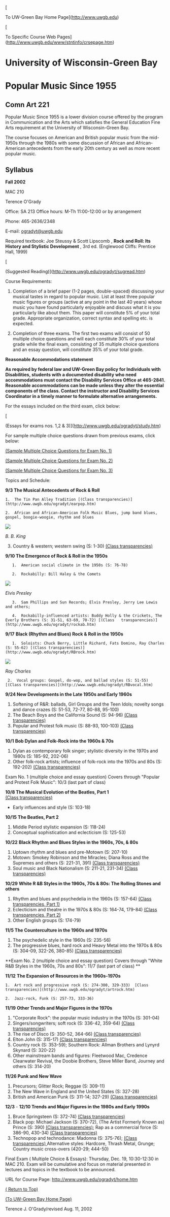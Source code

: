 [

To UW-Green Bay Home Page](http://www.uwgb.edu)

[

To Specific Course Web Pages](http://www.uwgb.edu/www/stntinfo/crsepage.htm)

# University of Wisconsin-Green Bay

# Popular Music Since 1955

## Comn Art 221

Popular Music Since 1955 is a lower division course offered by the program in
Communication and the Arts which satisfies the General Education Fine Arts
requirement at the University of Wisconsin-Green Bay.

The course focuses on American and British popular music from the mid-1950s
through the 1980s with some discussion of African and African-American
antecedents from the early 20th century as well as more recent popular music.

## Syllabus

**Fall 2002**

MAC 210

Terence O'Grady

Office: SA 213 Office hours: M-Th 11:00-12:00 or by arrangement

Phone: 465-2636/2348

E-mail: [ogradyt@uwgb.edu](mailto:ogradyt@uwgb.edu)  
  
  
Required textbook: Joe Steussy & Scott Lipscomb , **Rock and Roll: Its History
and Stylistic Development** , 3rd ed. (Englewood Cliffs: Prentice Hall, 1999)

[

(Suggested Reading)](http://www.uwgb.edu/ogradyt/sugread.htm)

Course Requirements:

1.  Completion of a brief paper (1-2 pages, double-spaced) discussing your musical tastes in regard to popular music.  List at least three popular music figures or groups (active at any point in the last 40 years) whose music you have found particularly enjoyable and discuss what it is you particularly like about them.  This paper will constitute 5% of your total grade.  Appropriate organization, correct syntax and spelling etc. is expected. 

2.  Completion of three exams.  The first two exams will consist of 50 multiple choice questions and will each constitute 30% of your total grade while the final exam, consisting of 35 multiple choice questions and an essay question, will constitute 35% of your total grade.

**Reasonable Accommodations statement**

**As required by federal law and UW-Green Bay policy for Individuals with
Disabilities, students with a documented disability who need accommodations
must contact the Disability Services Office at 465-2841. Reasonable
accommodations can be made unless they alter the essential components of the
class. Contact the instructor and Disability Services Coordinator in a timely
manner to formulate alternative arrangements.**

For the essays included on the third exam, click below:

[

(Essays for exams nos. 1,2 & 3)](http://www.uwgb.edu/ogradyt/study.htm)

For sample multiple choice questions drawn from previous exams, click below:

[(Sample Multiple Choice Questions for Exam No.
1)](http://www.uwgb.edu/ogradyt/Sa02ex1.htm)  

[(Sample Multiple Choice Questions for Exam No.
2)](http://www.uwgb.edu/ogradyt/Sa02Ex2.htm)  

[(Sample Multiple Choice Questions for Exam No.
3)](http://www.uwgb.edu/ogradyt/Sa02Ex3.htm)



Topics and Schedule:

**9/3 The Musical Antecedents of Rock & Roll**

    1.  The Tin Pan Alley Tradition [(Class transparencies)](http://www.uwgb.edu/ogradyt/earpop.htm)

    2.  African and African-American Folk Music Blues, jump band blues, gospel, boogie-woogie, rhythm and blues

 ![](bbsmile.gif)

_B. B. King_

3.  Country & western; western swing (S: 1-30) [(Class transparencies)](http://www.uwgb.edu/ogradyt/AFRICAN.htm)

**9/10 The Emergence of Rock & Roll in the 1950s**

       1.  American social climate in the 1950s (S: 76-78) 

       2.  Rockabilly: Bill Haley & the Comets

![](elvis1.gif)

_Elvis Presley_

       3.  Sam Phillips and Sun Records; Elvis Presley, Jerry Lee Lewis and others; 

       4.  Rockabilly-influenced artists: Buddy Holly & the Crickets, The Everly Brothers (S: 31-51, 63-69, 70-72) [(Class   transparencies)](http://www.uwgb.edu/ogradyt/rockab.htm)

**9/17** **Black (Rhythm and Blues) Rock & Roll in the 1950s**

       1.  Soloists: Chuck Berry, Little Richard, Fats Domino, Ray Charles (S: 55-62) [(Class transparencies)](http://www.uwgb.edu/ogradyt/RBrock.htm)

 ![](raychar.jpg)

_Ray Charles_

     2.  Vocal groups: Gospel, do-wop, and ballad styles (S: 51-55) [(Class transparencies)](http://www.uwgb.edu/ogradyt/RBvocal.htm)

**9/24 New Developments in the Late 1950s and Early 1960s**

  1. Softening of R&R: ballads, Girl Groups and the Teen Idols; novelty songs and dance crazes (S: 51-53, 72-77, 80-88, 95-100) 
  2. The Beach Boys and the California Sound (S: 94-96) [(Class transparencies)](http://www.uwgb.edu/ogradyt/late50.htm)
  3. Popular and Protest folk music (S: 88-93, 100-103) [(Class transparencies)](http://www.uwgb.edu/ogradyt/folk.htm)

**10/1** **Bob Dylan and Folk-Rock into the 1960s & 70s**

  1. Dylan as contemporary folk singer; stylistic diversity in the 1970s and 1980s (S: 185-92, 202-06) 
  2. Other folk-rock artists; influence of folk-rock into the 1970s and 80s (S: 192-202)   [(Class transparencies)](http://www.uwgb.edu/ogradyt/Dylan.htm)   
  
Exam No. 1 (multiple choice and essay question) Covers through "Popular and
Protest Folk Music":  10/3  (last part of class)  

**10/8 The Musical Evolution of the Beatles, Part 1**  
[(Class transparencies)](http://www.uwgb.edu/ogradyt/BEATLES.HTM)

  * Early influences and style (S: 103-18) 

**10/15** **The Beatles, Part 2**

  1. Middle Period stylistic expansion (S: 118-24) 
  2. Conceptual sophistication and eclecticism (S: 125-53) 

**10/22** **Black Rhythm and Blues Styles in the 1960s, 70s, & 80s**

  1. Uptown rhythm and blues and pre-Motown (S: 207-10) 
  2. Motown: Smokey Robinson and the Miracles; Diana Ross and the Supremes and others (S: 221-31, 391) [(Class transparencies)](http://www.uwgb.edu/ogradyt/Motown.HTM)
  3. Soul music and Black Nationalism (S: 211-21, 231-34) [(Class transparencies)](http://www.uwgb.edu/ogradyt/Soul.HTM)

**10/29** **White R &B Styles in the 1960s, 70s & 80s: The Rolling Stones and
others**

  1. Rhythm and blues and psychedelia in the 1960s (S: 157-64) [(Class transparencies, Part 1)](http://www.uwgb.edu/ogradyt/stones.HTM)
  2. Eclecticism and theatre in the 1970s & 80s (S: 164-74, 179-84) [(Class transparencies, Part 2)](http://www.uwgb.edu/ogradyt/stones2.HTM)
  3. Other English groups (S: 174-79) 

**11/5 The Counterculture in the 1960s and 1970s**

  1. The psychedelic style in the 1960s (S: 235-56) 
  2. The progressive blues, hard rock and Heavy Metal into the 1970s & 80s (S: 304-09, 322-26, 380-85) [(Class transparencies) ](http://www.uwgb.edu/ogradyt/psych.htm)

**Exam No. 2 (multiple choice and essay question) Covers through "White R&B
Styles in the 1960s, 70s and 80s": 11/7 (last part of class) **

**11/12** **The Expansion of Resources in the 1960s-1970s**

    1.  Art rock and progressive rock (S: 274-300, 329-333)  [Class    transparencies)](http://www.uwgb.edu/ogradyt/artrock.htm)

    2.  Jazz-rock, Funk (S: 257-73, 333-36)

 **11/19** **Other Trends and Major Figures in the 1970s**

  1. "Corporate Rock": the popular music industry in the 1970s (S: 301-04) 
  2. Singers/songwriters; soft rock (S: 336-42, 359-64)  [(Class transparencies) ](http://www.uwgb.edu/ogradyt/singsong.htm)
  3. The rise of Disco (S: 350-52, 364-66)  [(Class transparencies) ](http://www.uwgb.edu/ogradyt/disco.htm)
  4. Elton John (S: 315-17)  [(Class transparencies) ](http://www.uwgb.edu/ogradyt/elton.htm)
  5. Country rock (S: 353-59); Southern Rock: Allman Brothers and Lynyrd Skynard (S: 320-22) 
  6. Other mainstream bands and figures: Fleetwood Mac, Credence Clearwater Revival, the Doobie Brothers, Steve Miller Band, Journey and others (S: 314-20) 

**11/26 Punk and New Wave**

  1. Precursors; Glitter Rock; Reggae (S: 309-11) 
  2. The New Wave in England and the United States (S: 327-28) 
  3. British and American Punk (S: 311-14; 327-29)  [(Class transparencies) ](http://www.uwgb.edu/ogradyt/punk.htm)

**12/3** - **12/10 Trends and Major Figures in the 1980s and Early 1990s**

  1. Bruce Springsteen (S: 372-74)  [(Class transparencies) ](http://www.uwgb.edu/ogradyt/springs.htm)
  2. Black pop: Michael Jackson (S: 370-72), (The Artist Formerly Known as) Prince (S: 390)  [(Class transparencies)](http://www.uwgb.edu/ogradyt/blackpop.htm); Rap as a commercial force (S: 386-90, 430-34) [(Class transparencies)](http://www.uwgb.edu/ogradyt/rap.htm)
  3. Technopop and technodance: Madonna (S: 375-76);  [(Class transparencies) ](http://www.uwgb.edu/ogradyt/techno.htm)Alternative styles: Hardcore, Thrash Metal, Grunge; Country music cross-overs (420-29; 444-50) 

Final Exam ( Multiple Choice & Essays): Thursday, Dec. 19, 10:30-12:30 in MAC
210.  Exam will be cumulative and focus on material presented in lectures and
topics in the textbook to be announced.

URL for Course Page: http://www.uwgb.edu/ogradyt/home.htm

[( Return to Top)](http://www.uwgb.edu/ogradyt/home.htm)

[(To UW-Green Bay Home Page)](http://www.uwgb.edu)

Terence J. O'Grady/revised Aug. 11, 2002

